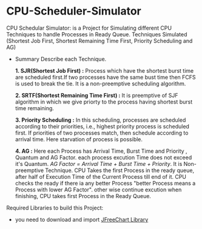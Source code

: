 # CPU-Scheduler-Simulator
CPU Schedular Simulator: is a Project for Simulating different CPU Techniques to handle Processes in Ready Queue. Techniques Simulated (Shortest Job First, Shortest Remaining Time First, Priority Scheduling and AG)

- Summary Describe each Technique.

  **1. SJR(Shortest Job First) :** Process which have the shortest burst time are scheduled first.If two processes have the same bust time then FCFS is used to break the tie. It is a non-preemptive scheduling algorithm.

  **2. SRTF(Shortest Remaining Time First) :** It is preemptive of SJF algorithm in which we give priorty to the process having shortest burst time remaining.

  **3. Priority Scheduling :** In this scheduling, processes are scheduled according to their priorities, i.e., highest priority process is scheduled first. If priorities of two processes match, then schedule according to arrival time. Here starvation of process is possible.

  **4. AG :** Here each Process has Arrival Time, Burst Time and Priority , Quantum and AG Factor. each process excution Time does not exceed it's Quantum. _AG Factor = Arrival Time + Burst Time + Priority_. It is Non-preemptive Technique. CPU Takes the first Process in the ready queue, after half of Execution Time of the Current Process till end of it. CPU checks the ready if there ia any better Process "better Process means a Process with lower AG Factor". other wise continue excution when finishing, CPU takes first Process in the Ready Queue.

Required Libraries to build this Project:

- you need to download and import [JFreeChart Library](http://www.jfree.org/jfreechart/)
